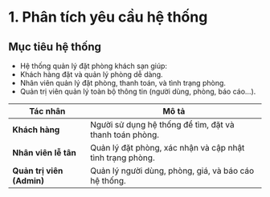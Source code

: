 # 1. Phân tích yêu cầu hệ thống
## Mục tiêu hệ thống
- Hệ thống quản lý đặt phòng khách sạn giúp:
- Khách hàng đặt và quản lý phòng dễ dàng.
- Nhân viên quản lý đặt phòng, thanh toán, và tình trạng phòng.
- Quản trị viên quản lý toàn bộ thông tin (người dùng, phòng, báo cáo…).

| Tác nhân                  | Mô tả                                                     |
| ------------------------- | --------------------------------------------------------- |
| **Khách hàng**            | Người sử dụng hệ thống để tìm, đặt và thanh toán phòng.   |
| **Nhân viên lễ tân**      | Quản lý đặt phòng, xác nhận và cập nhật tình trạng phòng. |
| **Quản trị viên (Admin)** | Quản lý người dùng, phòng, giá, và báo cáo hệ thống.      |
